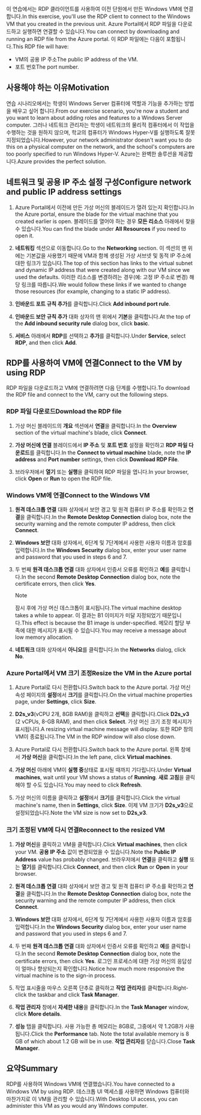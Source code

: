 <span data-ttu-id="948cd-101">이 연습에서는 RDP 클라이언트를 사용하여 이전 단원에서 만든 Windows VM에 연결합니다.</span><span class="sxs-lookup"><span data-stu-id="948cd-101">In this exercise, you'll use the RDP client to connect to the Windows VM that you created in the previous unit.</span></span> <span data-ttu-id="948cd-102">Azure Portal에서 RDP 파일을 다운로드하고 실행하면 연결할 수 있습니다.</span><span class="sxs-lookup"><span data-stu-id="948cd-102">You can connect by downloading and running an RDP file from the Azure portal.</span></span> <span data-ttu-id="948cd-103">이 RDP 파일에는 다음이 포함됩니다.</span><span class="sxs-lookup"><span data-stu-id="948cd-103">This RDP file will have:</span></span>

* <span data-ttu-id="948cd-104">VM의 공용 IP 주소</span><span class="sxs-lookup"><span data-stu-id="948cd-104">The public IP address of the VM.</span></span>
* <span data-ttu-id="948cd-105">포트 번호</span><span class="sxs-lookup"><span data-stu-id="948cd-105">The port number.</span></span>

## <a name="motivation"></a><span data-ttu-id="948cd-106">사용해야 하는 이유</span><span class="sxs-lookup"><span data-stu-id="948cd-106">Motivation</span></span>

<span data-ttu-id="948cd-107">연습 시나리오에서는 학생이 Windows Server 컴퓨터에 역할과 기능을 추가하는 방법을 배우고 싶어 합니다.</span><span class="sxs-lookup"><span data-stu-id="948cd-107">From our exercise scenario, you're now a student and you want to learn about adding roles and features to a Windows Server computer.</span></span> <span data-ttu-id="948cd-108">그러나 네트워크 관리자는 학생이 네트워크의 물리적 컴퓨터에서 이 작업을 수행하는 것을 원하지 않으며, 학교의 컴퓨터가 Windows Hyper-V를 실행하도록 잘못 지정되었습니다.</span><span class="sxs-lookup"><span data-stu-id="948cd-108">However, your network administrator doesn't want you to do this on a physical computer on the network, and the school's computers are too poorly specified to run Windows Hyper-V.</span></span> <span data-ttu-id="948cd-109">Azure는 완벽한 솔루션을 제공합니다.</span><span class="sxs-lookup"><span data-stu-id="948cd-109">Azure provides the perfect solution.</span></span>

## <a name="configure-network-and-public-ip-address-settings"></a><span data-ttu-id="948cd-110">네트워크 및 공용 IP 주소 설정 구성</span><span class="sxs-lookup"><span data-stu-id="948cd-110">Configure network and public IP address settings</span></span>

1. <span data-ttu-id="948cd-111">Azure Portal에서 이전에 만든 가상 머신의 블레이드가 열려 있는지 확인합니다.</span><span class="sxs-lookup"><span data-stu-id="948cd-111">In the Azure portal, ensure the blade for the virtual machine that you created earlier is open.</span></span> <span data-ttu-id="948cd-112">블레이드를 열어야 하는 경우 **모든 리소스** 아래에서 찾을 수 있습니다.</span><span class="sxs-lookup"><span data-stu-id="948cd-112">You can find the blade under **All Resources** if you need to open it.</span></span>

1. <span data-ttu-id="948cd-113">**네트워킹** 섹션으로 이동합니다.</span><span class="sxs-lookup"><span data-stu-id="948cd-113">Go to the **Networking** section.</span></span> <span data-ttu-id="948cd-114">이 섹션의 맨 위에는 기본값을 사용했기 때문에 VM과 함께 생성된 가상 서브넷 및 동적 IP 주소에 대한 링크가 있습니다.</span><span class="sxs-lookup"><span data-stu-id="948cd-114">The top of this section has links to the virtual subnet and dynamic IP address that were created along with our VM since we used the defaults.</span></span> <span data-ttu-id="948cd-115">이러한 리소스를 변경하려는 경우(예: 고정 IP 주소로 변경) 해당 링크를 따릅니다.</span><span class="sxs-lookup"><span data-stu-id="948cd-115">We would follow these links if we wanted to change those resources (for example, changing to a static IP address).</span></span>

1. <span data-ttu-id="948cd-116">**인바운드 포트 규칙 추가**를 클릭합니다.</span><span class="sxs-lookup"><span data-stu-id="948cd-116">Click **Add inbound port rule**.</span></span>

1. <span data-ttu-id="948cd-117">**인바운드 보안 규칙 추가** 대화 상자의 맨 위에서 **기본**을 클릭합니다.</span><span class="sxs-lookup"><span data-stu-id="948cd-117">At the top of the **Add inbound security rule** dialog box, click **basic**.</span></span>

1. <span data-ttu-id="948cd-118">**서비스** 아래에서 **RDP**를 선택하고 **추가**를 클릭합니다.</span><span class="sxs-lookup"><span data-stu-id="948cd-118">Under **Service**, select **RDP**, and then click **Add**.</span></span>

## <a name="connect-to-the-vm-by-using-rdp"></a><span data-ttu-id="948cd-119">RDP를 사용하여 VM에 연결</span><span class="sxs-lookup"><span data-stu-id="948cd-119">Connect to the VM by using RDP</span></span>

<span data-ttu-id="948cd-120">RDP 파일을 다운로드하고 VM에 연결하려면 다음 단계를 수행합니다.</span><span class="sxs-lookup"><span data-stu-id="948cd-120">To download the RDP file and connect to the VM, carry out the following steps.</span></span>

### <a name="download-the-rdp-file"></a><span data-ttu-id="948cd-121">RDP 파일 다운로드</span><span class="sxs-lookup"><span data-stu-id="948cd-121">Download the RDP file</span></span>

1. <span data-ttu-id="948cd-122">가상 머신 블레이드의 **개요** 섹션에서 **연결**을 클릭합니다.</span><span class="sxs-lookup"><span data-stu-id="948cd-122">In the **Overview** section of the virtual machine's blade, click **Connect**.</span></span>

1. <span data-ttu-id="948cd-123">**가상 머신에 연결** 블레이드에서 **IP 주소** 및 **포트 번호** 설정을 확인하고 **RDP 파일 다운로드**를 클릭합니다.</span><span class="sxs-lookup"><span data-stu-id="948cd-123">In the **Connect to virtual machine** blade, note the **IP address** and **Port number** settings, then click **Download RDP File**.</span></span>

1. <span data-ttu-id="948cd-124">브라우저에서 **열기** 또는 **실행**을 클릭하여 RDP 파일을 엽니다.</span><span class="sxs-lookup"><span data-stu-id="948cd-124">In your browser, click **Open** or **Run** to open the RDP file.</span></span>

### <a name="connect-to-the-windows-vm"></a><span data-ttu-id="948cd-125">Windows VM에 연결</span><span class="sxs-lookup"><span data-stu-id="948cd-125">Connect to the Windows VM</span></span>

1. <span data-ttu-id="948cd-126">**원격 데스크톱 연결** 대화 상자에서 보안 경고 및 원격 컴퓨터 IP 주소를 확인하고 **연결**을 클릭합니다.</span><span class="sxs-lookup"><span data-stu-id="948cd-126">In the **Remote Desktop Connection** dialog box, note the security warning and the remote computer IP address, then click **Connect**.</span></span>

1. <span data-ttu-id="948cd-127">**Windows 보안** 대화 상자에서, 6단계 및 7단계에서 사용한 사용자 이름과 암호를 입력합니다.</span><span class="sxs-lookup"><span data-stu-id="948cd-127">In the **Windows Security** dialog box, enter your user name and password that you used in steps 6 and 7.</span></span>

1. <span data-ttu-id="948cd-128">두 번째 **원격 데스크톱 연결** 대화 상자에서 인증서 오류를 확인하고 **예**를 클릭합니다.</span><span class="sxs-lookup"><span data-stu-id="948cd-128">In the second **Remote Desktop Connection** dialog box, note the certificate errors, then click **Yes**.</span></span>

   > [!Note]
   > <span data-ttu-id="948cd-129">잠시 후에 가상 머신 데스크톱이 표시됩니다.</span><span class="sxs-lookup"><span data-stu-id="948cd-129">The virtual machine desktop takes a while to appear.</span></span> <span data-ttu-id="948cd-130">이 결과는 B1 이미지가 미달 지정되었기 때문입니다.</span><span class="sxs-lookup"><span data-stu-id="948cd-130">This effect is because the B1 image is under-specified.</span></span> <span data-ttu-id="948cd-131">메모리 할당 부족에 대한 메시지가 표시될 수 있습니다.</span><span class="sxs-lookup"><span data-stu-id="948cd-131">You may receive a message about low memory allocation.</span></span>

1. <span data-ttu-id="948cd-132">**네트워크** 대화 상자에서 **아니요**를 클릭합니다.</span><span class="sxs-lookup"><span data-stu-id="948cd-132">In the **Networks** dialog, click **No**.</span></span>

### <a name="resize-the-vm-in-the-azure-portal"></a><span data-ttu-id="948cd-133">Azure Portal에서 VM 크기 조정</span><span class="sxs-lookup"><span data-stu-id="948cd-133">Resize the VM in the Azure portal</span></span>

1. <span data-ttu-id="948cd-134">Azure Portal로 다시 전환합니다.</span><span class="sxs-lookup"><span data-stu-id="948cd-134">Switch back to the Azure portal.</span></span> <span data-ttu-id="948cd-135">가상 머신 속성 페이지의 **설정**에서 **크기**를 클릭합니다.</span><span class="sxs-lookup"><span data-stu-id="948cd-135">On the virtual machine properties page, under **Settings**, click **Size**.</span></span>

1. <span data-ttu-id="948cd-136">**D2s_v3**(vCPU 2개, 8GB RAM)을 클릭하고 **선택**을 클릭합니다.</span><span class="sxs-lookup"><span data-stu-id="948cd-136">Click **D2s_v3** (2 vCPUs, 8-GB RAM), and then click **Select**.</span></span> <span data-ttu-id="948cd-137">가상 머신 크기 조정 메시지가 표시됩니다.</span><span class="sxs-lookup"><span data-stu-id="948cd-137">A resizing virtual machine message will display.</span></span> <span data-ttu-id="948cd-138">또한 RDP 창의 VM이 종료됩니다.</span><span class="sxs-lookup"><span data-stu-id="948cd-138">The VM in the RDP window will also close down.</span></span>

1. <span data-ttu-id="948cd-139">Azure Portal로 다시 전환합니다.</span><span class="sxs-lookup"><span data-stu-id="948cd-139">Switch back to the Azure portal.</span></span> <span data-ttu-id="948cd-140">왼쪽 창에서 **가상 머신**을 클릭합니다.</span><span class="sxs-lookup"><span data-stu-id="948cd-140">In the left pane, click **Virtual machines**.</span></span>

1. <span data-ttu-id="948cd-141">**가상 머신** 아래에 VM이 **실행 중**상태로 표시될 때까지 기다립니다.</span><span class="sxs-lookup"><span data-stu-id="948cd-141">Under **Virtual machines**, wait until your VM shows a status of **Running**.</span></span> <span data-ttu-id="948cd-142">**새로 고침**을 클릭해야 할 수도 있습니다.</span><span class="sxs-lookup"><span data-stu-id="948cd-142">You may need to click **Refresh**.</span></span>

1. <span data-ttu-id="948cd-143">가상 머신의 이름을 클릭하고 **설정**에서 **크기**를 클릭합니다.</span><span class="sxs-lookup"><span data-stu-id="948cd-143">Click the virtual machine's name, then in **Settings**, click **Size**.</span></span> <span data-ttu-id="948cd-144">이제 VM 크기가 **D2s_v3**으로 설정되었습니다.</span><span class="sxs-lookup"><span data-stu-id="948cd-144">Note the VM size is now set to **D2s_v3**.</span></span>

### <a name="reconnect-to-the-resized-vm"></a><span data-ttu-id="948cd-145">크기 조정된 VM에 다시 연결</span><span class="sxs-lookup"><span data-stu-id="948cd-145">Reconnect to the resized VM</span></span>

1. <span data-ttu-id="948cd-146">**가상 머신**을 클릭하고 VM을 클릭합니다.</span><span class="sxs-lookup"><span data-stu-id="948cd-146">Click **Virtual machines**, then click your VM.</span></span> <span data-ttu-id="948cd-147">**공용 IP 주소** 값이 변경되었을 수 있습니다.</span><span class="sxs-lookup"><span data-stu-id="948cd-147">Note the **Public IP Address** value has probably changed.</span></span> <span data-ttu-id="948cd-148">브라우저에서 **연결**을 클릭하고 **실행** 또는 **열기**를 클릭합니다.</span><span class="sxs-lookup"><span data-stu-id="948cd-148">Click **Connect**, and then click **Run** or **Open** in your browser.</span></span>

1. <span data-ttu-id="948cd-149">**원격 데스크톱 연결** 대화 상자에서 보안 경고 및 원격 컴퓨터 IP 주소를 확인하고 **연결**을 클릭합니다.</span><span class="sxs-lookup"><span data-stu-id="948cd-149">In the **Remote Desktop Connection** dialog box, note the security warning and the remote computer IP address, then click **Connect**.</span></span>

1. <span data-ttu-id="948cd-150">**Windows 보안** 대화 상자에서, 6단계 및 7단계에서 사용한 사용자 이름과 암호를 입력합니다.</span><span class="sxs-lookup"><span data-stu-id="948cd-150">In the **Windows Security** dialog box, enter your user name and password that you used in steps 6 and 7.</span></span>

1. <span data-ttu-id="948cd-151">두 번째 **원격 데스크톱 연결** 대화 상자에서 인증서 오류를 확인하고 **예**를 클릭합니다.</span><span class="sxs-lookup"><span data-stu-id="948cd-151">In the second **Remote Desktop Connection** dialog box, note the certificate errors, then click **Yes**.</span></span> <span data-ttu-id="948cd-152">로그인 프로세스에 대한 가상 머신의 응답성이 얼마나 향상되는지 확인합니다.</span><span class="sxs-lookup"><span data-stu-id="948cd-152">Notice how much more responsive the virtual machine is to the sign-in process.</span></span>

1. <span data-ttu-id="948cd-153">작업 표시줄을 마우스 오른쪽 단추로 클릭하고 **작업 관리자**를 클릭합니다.</span><span class="sxs-lookup"><span data-stu-id="948cd-153">Right-click the taskbar and click **Task Manager**.</span></span>

1. <span data-ttu-id="948cd-154">**작업 관리자** 창에서 **자세한 내용**을 클릭합니다.</span><span class="sxs-lookup"><span data-stu-id="948cd-154">In the **Task Manager** window, click **More details**.</span></span>

1. <span data-ttu-id="948cd-155">**성능** 탭을 클릭합니다. 사용 가능한 총 메모리는 8GB로, 그중에서 약 1.2GB가 사용됩니다.</span><span class="sxs-lookup"><span data-stu-id="948cd-155">Click the **Performance** tab. Note the total available memory is 8 GB of which about 1.2 GB will be in use.</span></span> <span data-ttu-id="948cd-156">**작업 관리자**를 닫습니다.</span><span class="sxs-lookup"><span data-stu-id="948cd-156">Close **Task Manager**.</span></span>

## <a name="summary"></a><span data-ttu-id="948cd-157">요약</span><span class="sxs-lookup"><span data-stu-id="948cd-157">Summary</span></span>

<span data-ttu-id="948cd-158">RDP를 사용하여 Windows VM에 연결했습니다.</span><span class="sxs-lookup"><span data-stu-id="948cd-158">You have connected to a Windows VM by using RDP.</span></span> <span data-ttu-id="948cd-159">데스크톱 UI 액세스를 사용하면 Windows 컴퓨터와 마찬가지로 이 VM을 관리할 수 있습니다.</span><span class="sxs-lookup"><span data-stu-id="948cd-159">With Desktop UI access, you can administer this VM as you would any Windows computer.</span></span>

